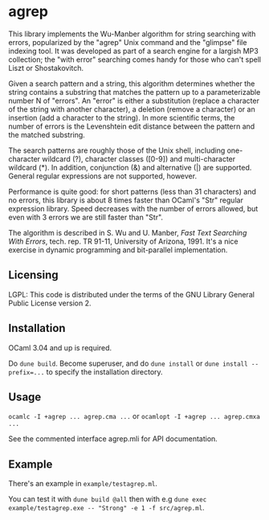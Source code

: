 # agrep

This library implements the Wu-Manber algorithm for string searching
with errors, popularized by the "agrep" Unix command and the "glimpse"
file indexing tool.  It was developed as part of a search engine for a
largish MP3 collection; the "with error" searching comes handy for those
who can't spell Liszt or Shostakovitch.

Given a search pattern and a string, this algorithm determines whether
the string contains a substring that matches the pattern up to a
parameterizable number N of "errors".  An "error" is either a
substitution (replace a character of the string with another
character), a deletion (remove a character) or an insertion (add a
character to the string).  In more scientific terms, the number of
errors is the Levenshtein edit distance between the pattern and the
matched substring.

The search patterns are roughly those of the Unix shell, including
one-character wildcard (?), character classes ([0-9]) and multi-character
wildcard (*).  In addition, conjunction (&) and alternative (|) are
supported.  General regular expressions are not supported, however.

Performance is quite good: for short patterns (less than 31 characters)
and no errors, this library is about 8 times faster than OCaml's "Str"
regular expression library.  Speed decreases with the number of errors
allowed, but even with 3 errors we are still faster than "Str".

The algorithm is described in S. Wu and U. Manber, *Fast Text
Searching With Errors*, tech. rep. TR 91-11, University of Arizona, 1991.
It's a nice exercise in dynamic programming and bit-parallel implementation.

## Licensing

LGPL: This code is distributed under the terms of the GNU Library
General Public License version 2.


## Installation

OCaml 3.04 and up is required.

Do `dune build`.
Become superuser, and do `dune install` or `dune install --prefix=...`
to specify the installation directory.


## Usage

``ocamlc -I +agrep ... agrep.cma ...``
or
``ocamlopt -I +agrep ... agrep.cmxa ...``

See the commented interface agrep.mli for API documentation.

## Example

There's an example in `example/testagrep.ml`.

You can test it with `dune build @all` then with
e.g `dune exec example/testagrep.exe -- "Strong" -e 1 -f src/agrep.ml`.
